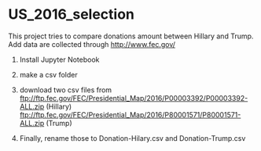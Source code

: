 # US_2016_selection
This project tries to compare donations amount between Hillary and Trump. Add data are collected through http://www.fec.gov/

1) Install Jupyter Notebook
1) make a csv folder
2) download two csv files from 
ftp://ftp.fec.gov/FEC/Presidential_Map/2016/P00003392/P00003392-ALL.zip (Hillary)
ftp://ftp.fec.gov/FEC/Presidential_Map/2016/P80001571/P80001571-ALL.zip (Trump)

3) Finally, rename those to Donation-Hilary.csv and Donation-Trump.csv

